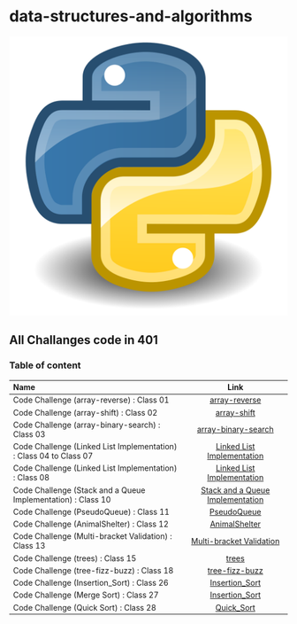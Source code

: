 # data-structures-and-algorithms

![img](challenges/array-reverse/Python.svg.png)

## All Challanges code in 401


### Table of content

| Name      | Link |
| :---        |    :----:   | 
| Code Challenge (array-reverse) : Class 01    | [array-reverse](challenges/array-reverse/README.md)      | 
| Code Challenge (array-shift) : Class 02    | [array-shift](challenges/array-shift/README.md)      | 
| Code Challenge (array-binary-search) : Class 03    | [array-binary-search](challenges/array-binary-search/README.md)      | 
| Code Challenge (Linked List Implementation) : Class 04 to Class 07  | [Linked List Implementation](Data-Structures/linked_list/README.md)      | 
| Code Challenge (Linked List Implementation) : Class 08  | [Linked List Implementation](challenges/IIZip/README.md)      | 
| Code Challenge (Stack and a Queue Implementation) : Class 10  | [Stack and a Queue Implementation](Data-Structures/stacks_and_queues/README.md)      | 
| Code Challenge (PseudoQueue) : Class 11  | [PseudoQueue ](challenges/QueueWithStacks/README.md)      | 
| Code Challenge (AnimalShelter) : Class 12  | [AnimalShelter  ](challenges/fifo_animal_shelter/README.md)      | 
| Code Challenge (Multi-bracket Validation) : Class 13  | [Multi-bracket Validation ](challenges/multi_bracket_validation/README.md)      | 
| Code Challenge (trees) : Class 15  | [trees](Data-Structures/trees/README.md)      | 
| Code Challenge (tree-fizz-buzz) : Class 18  | [tree-fizz-buzz](challenges/tree-fizz-buzz/README.md)      | 
| Code Challenge (Insertion_Sort) : Class 26  | [Insertion_Sort](challenges/Insertion_Sort/README.md)      | 
| Code Challenge (Merge Sort) : Class 27  | [Insertion_Sort](challenges/merge_sort/README.md)      | 
| Code Challenge (Quick Sort) : Class 28  | [Quick_Sort](challenges/quick_sort/README.md)      | 


